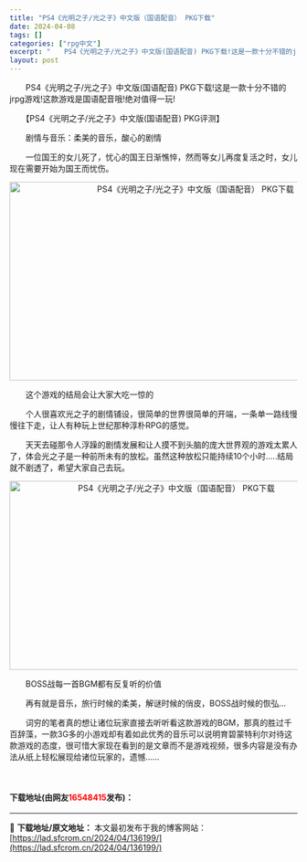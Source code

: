 ```yaml
---
title: "PS4《光明之子/光之子》中文版（国语配音） PKG下载"
date: 2024-04-08
tags: []
categories: ["rpg中文"]
excerpt: "　　PS4《光明之子/光之子》中文版(国语配音) PKG下载!这是一款十分不错的jrpg游戏!这款游戏是国语配音哦!绝对值得一玩! 　　【PS4《光明之子/光之子》中文版(国语配音) PKG评测】 　　剧情与音乐：柔美的音乐，酸心的剧情 　　一位国王的女儿死了，忧心的国王日渐憔悴，然而等女儿再度复活&hellip;"
layout: post
---
```


 <p>　　PS4《光明之子/光之子》中文版(国语配音) PKG下载!这是一款十分不错的jrpg游戏!这款游戏是国语配音哦!绝对值得一玩!</p> <p>　　【PS4《光明之子/光之子》中文版(国语配音) PKG评测】</p> <p>　　剧情与音乐：柔美的音乐，酸心的剧情</p> <p>　　一位国王的女儿死了，忧心的国王日渐憔悴，然而等女儿再度复活之时，女儿现在需要开始为国王而忧伤。</p> <p align="center"><img align="" src="https://lad.sfcrom.cn/wp-content/uploads/2024/04/20240408_66136ef3f00c2.webp" style="border-width: 0px; border-style: solid; width: 635px; height: 348px;" alt="PS4《光明之子/光之子》中文版（国语配音） PKG下载" /></p> <p>　　这个游戏的结局会让大家大吃一惊的</p> <p>　　个人很喜欢光之子的剧情铺设，很简单的世界很简单的开端，一条单一路线慢慢往下走，让人有种玩上世纪那种淳朴RPG的感觉。</p> <p>　　天天去碰那令人浮躁的剧情发展和让人摸不到头脑的庞大世界观的游戏太累人了，体会光之子是一种前所未有的放松。虽然这种放松只能持续10个小时&hellip;..结局就不剧透了，希望大家自己去玩。</p> <p align="center"><img align="" src="https://lad.sfcrom.cn/wp-content/uploads/2024/04/20240408_66136ef4709d0.webp" style="border-width: 0px; border-style: solid; width: 568px; height: 331px;" alt="PS4《光明之子/光之子》中文版（国语配音） PKG下载" /></p> <p>　　BOSS战每一首BGM都有反复听的价值</p> <p>　　再有就是音乐，旅行时候的柔美，解谜时候的俏皮，BOSS战时候的恢弘&hellip;</p> <p>　　词穷的笔者真的想让诸位玩家直接去听听看这款游戏的BGM，那真的胜过千百辞藻，一款3G多的小游戏却有着如此优秀的音乐可以说明育碧蒙特利尔对待这款游戏的态度，很可惜大家现在看到的是文章而不是游戏视频，很多内容是没有办法从纸上轻松展现给诸位玩家的，遗憾&hellip;&hellip;</p> <p>&nbsp;</p> <p><h4>下载地址(由网友<font color="red">16548415</font>发布)：</h4></p> 

---
📖 **下载地址/原文地址：** 本文最初发布于我的博客网站：[https://lad.sfcrom.cn/2024/04/136199/](https://lad.sfcrom.cn/2024/04/136199/)
